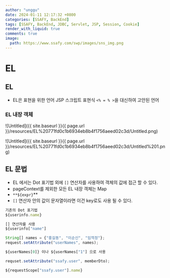 ```yaml
---
author: "unggu"
date: 2024-01-11 12:17:32 +0800
categories: [SSAFY, BackEnd]
tags: [SSAFY, BackEnd, JDBC, Servlet, JSP, Session, Cookie]
render_with_liquid: true
comments: true
image:
  path: https://www.ssafy.com/swp/images/sns_img.png
---
```


# EL

## EL

- EL은 표현을 위한 언어 JSP 스크립트 표현식 `<% = % >`을 대신하여 고안된 언어

### EL 내장 객체

![Untitled]({{ site.baseurl }}{{ page.url }}/resources/EL%20771fd0c1b6934eb8b4f1756aeed02c3d/Untitled.png)

![Untitled]({{ site.baseurl }}{{ page.url }}/resources/EL%20771fd0c1b6934eb8b4f1756aeed02c3d/Untitled%201.png)

## EL 문법

- EL 에서는 Dot 표기법 외에 `[]` 연산자를 사용하여 객체의 값에 접근 할 수 있다.
- pageContext를 제외한 모든 EL 내장 객체는 Map
- `**${expr}`\*\*
- `[]` 연산자 안의 값이 문자열이라면 이건 key로도 사용 될 수 있다.

```jsx
기존의 Dot 표기법
${userinfo.name}

[] 연산자를 사용
${userinfo["name"]

String[] names = {"홍길동", "이순신", "임꺽정"};
request.setAttribute("userNames", names);

${userNames[0]} 이나 ${userNames["1"] 으로 사용

requset.setAttribute("ssafy.user", memberDto);

${requestScope["ssafy.user"].name}

```

